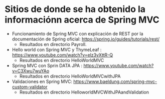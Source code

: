 # Sitios de donde se ha obtenido la informaciónn acerca de Spring MVC

- Funcionamiento de Spring MVC con explicación de REST por la documentación de Spring oficial: https://spring.io/guides/tutorials/rest/
  - Resultados en directorio Payroll. 
- Hello world con Spring MVC y ThymeLeaf : https://www.youtube.com/watch?v=elz3vXttR-Q
  - Resultados en directorio HelloWorldMVC
- Spring MVC con Sprin DATA JPA : https://www.youtube.com/watch?v=C3Xwu7wuYAo
  - Resultados en directorio HelloWorldMVCwithJPA
- Validaciones en Spring MVC: https://www.baeldung.com/spring-mvc-custom-validator
  - Resultados en directorio HelloworldMVCWithJPAandValidation 
